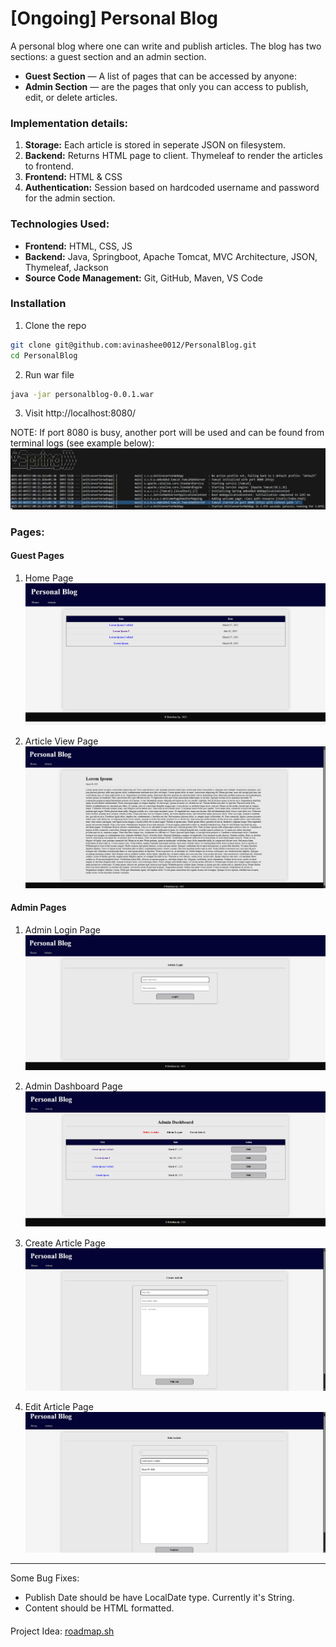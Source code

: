 # [Ongoing] Personal Blog

A personal blog where one can write and publish articles. The blog has two sections: a guest section and an admin section.

- **Guest Section** — A list of pages that can be accessed by anyone:
- **Admin Section** — are the pages that only you can access to publish, edit, or delete articles.

### Implementation details: 

1. **Storage:** Each article is stored in seperate JSON on filesystem.
2. **Backend:** Returns HTML page to client. Thymeleaf to render the articles to frontend.
3. **Frontend:** HTML & CSS
4. **Authentication:** Session based on hardcoded username and password for the admin section.

### Technologies Used:
- **Frontend:** HTML, CSS, JS
- **Backend:** Java, Springboot, Apache Tomcat, MVC Architecture, JSON, Thymeleaf, Jackson
- **Source Code Management:** Git, GitHub, Maven, VS Code

### Installation
1. Clone the repo
```bash
git clone git@github.com:avinashee0012/PersonalBlog.git
cd PersonalBlog
```
2. Run war file
```bash
java -jar personalblog-0.0.1.war
```

3. Visit http://localhost:8080/

NOTE: If port 8080 is busy, another port will be used and can be found from terminal logs (see example below):
![Tomcat_Port_Find_Screenshot](pages_screenshots/Tomcat_Port_Find_Screenshot.png)

### Pages:

#### Guest Pages
1. Home Page
![Home Page](pages_screenshots/homepage.png)

2. Article View Page
![Article View Page](<pages_screenshots/article view.png>)

#### Admin Pages
1. Admin Login Page
![Admin Login Page](<pages_screenshots/Admin Login.png>)

2. Admin Dashboard Page
![Admin Dashboard Page](<pages_screenshots/admin dashboard.png>)

3. Create Article Page
![Create Article Page](<pages_screenshots/Create Article.png>)

4. Edit Article Page
![Edit Article Page](<pages_screenshots/Edit Artcle.png>)

_____
Some Bug Fixes:
- Publish Date should be have LocalDate type. Currently it's String.
- Content should be HTML formatted.

####
Project Idea: [roadmap.sh](https://roadmap.sh/projects/personal-blog) 